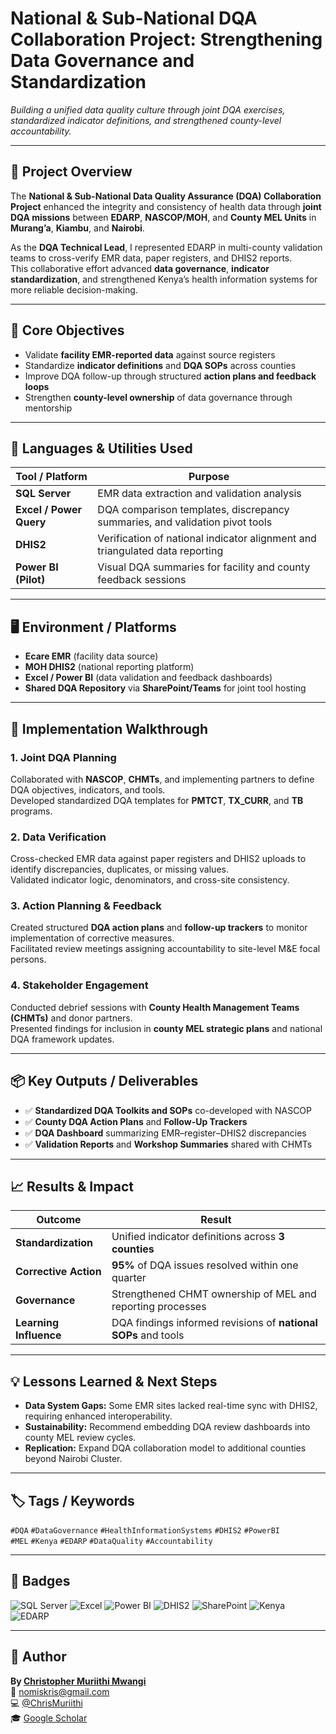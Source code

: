# National & Sub-National DQA Collaboration Project: Strengthening Data Governance and Standardization  

*Building a unified data quality culture through joint DQA exercises, standardized indicator definitions, and strengthened county-level accountability.*

---

## 🧩 Project Overview
The **National & Sub-National Data Quality Assurance (DQA) Collaboration Project** enhanced the integrity and consistency of health data through **joint DQA missions** between **EDARP**, **NASCOP/MOH**, and **County MEL Units** in **Murang’a**, **Kiambu**, and **Nairobi**.  

As the **DQA Technical Lead**, I represented EDARP in multi-county validation teams to cross-verify EMR data, paper registers, and DHIS2 reports.  
This collaborative effort advanced **data governance**, **indicator standardization**, and strengthened Kenya’s health information systems for more reliable decision-making.

---

## 🎯 Core Objectives
- Validate **facility EMR-reported data** against source registers  
- Standardize **indicator definitions** and **DQA SOPs** across counties  
- Improve DQA follow-up through structured **action plans and feedback loops**  
- Strengthen **county-level ownership** of data governance through mentorship  

---

## 🧰 Languages & Utilities Used
| Tool / Platform | Purpose |
|------------------|----------|
| **SQL Server** | EMR data extraction and validation analysis |
| **Excel / Power Query** | DQA comparison templates, discrepancy summaries, and validation pivot tools |
| **DHIS2** | Verification of national indicator alignment and triangulated data reporting |
| **Power BI (Pilot)** | Visual DQA summaries for facility and county feedback sessions |

---

## 🖥️ Environment / Platforms
- **Ecare EMR** (facility data source)  
- **MOH DHIS2** (national reporting platform)  
- **Excel / Power BI** (data validation and feedback dashboards)  
- **Shared DQA Repository** via **SharePoint/Teams** for joint tool hosting  

---

## 🧭 Implementation Walkthrough

### 1. Joint DQA Planning  
Collaborated with **NASCOP**, **CHMTs**, and implementing partners to define DQA objectives, indicators, and tools.  
Developed standardized DQA templates for **PMTCT**, **TX_CURR**, and **TB** programs.

### 2. Data Verification  
Cross-checked EMR data against paper registers and DHIS2 uploads to identify discrepancies, duplicates, or missing values.  
Validated indicator logic, denominators, and cross-site consistency.

### 3. Action Planning & Feedback  
Created structured **DQA action plans** and **follow-up trackers** to monitor implementation of corrective measures.  
Facilitated review meetings assigning accountability to site-level M&E focal persons.

### 4. Stakeholder Engagement  
Conducted debrief sessions with **County Health Management Teams (CHMTs)** and donor partners.  
Presented findings for inclusion in **county MEL strategic plans** and national DQA framework updates.

---

## 📦 Key Outputs / Deliverables
- ✅ **Standardized DQA Toolkits and SOPs** co-developed with NASCOP  
- ✅ **County DQA Action Plans** and **Follow-Up Trackers**  
- ✅ **DQA Dashboard** summarizing EMR–register–DHIS2 discrepancies  
- ✅ **Validation Reports** and **Workshop Summaries** shared with CHMTs  

---

## 📈 Results & Impact
| Outcome | Result |
|----------|---------|
| **Standardization** | Unified indicator definitions across **3 counties** |
| **Corrective Action** | **95%** of DQA issues resolved within one quarter |
| **Governance** | Strengthened CHMT ownership of MEL and reporting processes |
| **Learning Influence** | DQA findings informed revisions of **national SOPs** and tools |

---

## 💡 Lessons Learned & Next Steps
- **Data System Gaps:** Some EMR sites lacked real-time sync with DHIS2, requiring enhanced interoperability.  
- **Sustainability:** Recommend embedding DQA review dashboards into county MEL review cycles.  
- **Replication:** Expand DQA collaboration model to additional counties beyond Nairobi Cluster.  

---

## 🏷️ Tags / Keywords
`#DQA` `#DataGovernance` `#HealthInformationSystems` `#DHIS2` `#PowerBI`  
`#MEL` `#Kenya` `#EDARP` `#DataQuality` `#Accountability`

---

## 🧾 Badges
![SQL Server](https://img.shields.io/badge/SQL%20Server-CC2927?style=for-the-badge&logo=microsoft-sql-server&logoColor=white)
![Excel](https://img.shields.io/badge/Excel-217346?style=for-the-badge&logo=microsoft-excel&logoColor=white)
![Power BI](https://img.shields.io/badge/Power%20BI-F2C811?style=for-the-badge&logo=powerbi&logoColor=black)
![DHIS2](https://img.shields.io/badge/DHIS2-0078D7?style=for-the-badge&logo=databricks&logoColor=white)
![SharePoint](https://img.shields.io/badge/SharePoint-0078D4?style=for-the-badge&logo=microsoft-sharepoint&logoColor=white)
![Kenya](https://img.shields.io/badge/Kenya-006600?style=for-the-badge&logo=googleearth&logoColor=white)
![EDARP](https://img.shields.io/badge/EDARP-003399?style=for-the-badge)

---

## 👤 Author
**By [Christopher Muriithi Mwangi](https://www.linkedin.com/in/christopher-mwangi-894265b0)**  
📧 [nomiskris@gmail.com](mailto:nomiskris@gmail.com)  
💻 [@ChrisMuriithi](https://github.com/ChrisMuriithi)  
🎓 [Google Scholar](https://scholar.google.com/citations?user=isM9thcAAAAJ&hl=en)
